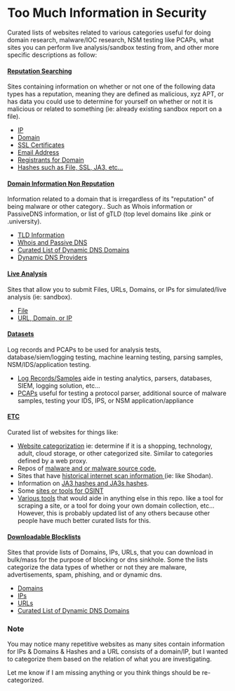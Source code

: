 Too Much Information in Security
================================
Curated lists of websites related to various categories useful for doing domain research, malware/IOC research, NSM testing like PCAPs, what sites you can perform live analysis/sandbox testing from, and other more specific descriptions as follow: 

#### [Reputation Searching](Reputation-Searches)
Sites containing information on whether or not one of the following data types has a reputation, meaning they are defined as malicious, xyz APT, or has data you could use to determine for yourself on whether or not it is malicious or related to something (ie: already existing sandbox report on a file).
- [IP](Reputation-Searches/IP.md)
- [Domain](Reputation-Searches/Domain.md)
- [SSL Certificates](Reputation-Searches/SSL-Certs.md)
- [Email Address](Reputation-Searches/Email-Senders.md)
- [Registrants for Domain](Reputation-Searches/Registrants.md)
- [Hashes such as File, SSL, JA3, etc...](Reputation-Searches/Hashes.md)

#### [Domain Information Non Reputation](NonReputation-Domain)
Information related to a domain that is irregardless of its "reputation" of being malware or other category.. Such as Whois information or PassiveDNS information, or list of gTLD (top level domains like .pink or .university).
- [TLD Information](NonReputation-Domain/tld-or-gtld-and_or-other_level_domain_subsidy-.md)
- [Whois and Passive DNS](NonReputation-Domain/WHOIS-and-PDNS.md)
- [Curated List of Dynamic DNS Domains](https://gist.github.com/neu5ron/8dd695d4cb26b6dcd997)
- [Dynamic DNS Providers](https://gist.github.com/neu5ron/860c158180e01b61a524)

#### [Live Analysis](LiveAnalysis)
Sites that allow you to submit Files, URLs, Domains, or IPs for simulated/live analysis (ie: sandbox).
- [File](LiveAnalysis/File.md)
- [URL, Domain, or IP](LiveAnalysis/URL-and-Domain.md)

#### [Datasets](Datasets)
Log records and PCAPs to be used for analysis tests, database/siem/logging testing, machine learning testing, parsing samples, NSM/IDS/application testing.
 - [Log Records/Samples](Datasets/Log_Records.md) aide in testing analytics, parsers, databases, SIEM, logging solution, etc...
 - [PCAPs](Datasets/PCAPs.md) useful for testing a protocol parser, additional source of malware samples, testing your IDS, IPS, or NSM application/appliance
 
#### [ETC](ETC)
Curated list of websites for things like:
 - [Website categorization](ETC/WebsiteCategorization.md) ie: determine if it is a shopping, technology, adult, cloud storage, or other categorized site. Similar to categories defined by a web proxy.
 - Repos of [malware and or malware source code.](ETC/Malware-Repos.md)
 - Sites that have [historical internet scan information ](ETC/InternetScans.md) (ie: like Shodan).
 - Information on [JA3 hashes and JA3s hashes](ETC/JA3-and-JA3s-hashes.md).
 - Some [sites or tools for OSINT](ETC/OSINT.md)
 - [Various tools](ETC/Tools.md) that would aide in anything else in this repo. like a tool for scraping a site, or a tool for doing your own domain collection, etc... However, this is probably updated list of any others because other people have much better curated lists for this.
 

#### [Downloadable Blocklists](Downloadable-Blocklists)
Sites that provide lists of Domains, IPs, URLs, that you can download in bulk/mass for the purpose of blocking or dns sinkhole. Some the lists categorize the data types of whether or not they are malware, advertisements, spam, phishing, and or dynamic dns.
- [Domains](Downloadable-Blocklists/domains.md)
- [IPs](Downloadable-Blocklists/ips.md)
- [URLs](Downloadable-Blocklists/urls.md)
- [Curated List of Dynamic DNS Domains](https://gist.github.com/neu5ron/8dd695d4cb26b6dcd997/archive/a77f7507e86b5c1c886a247de761b38bbf134f43.zip)


### Note
You may notice many repetitive websites as many sites contain information for IPs & Domains & Hashes and a URL consists of a domain/IP, but I wanted to categorize them based on the relation of what you are investigating.

Let me know if I am missing anything or you think things should be re-categorized.